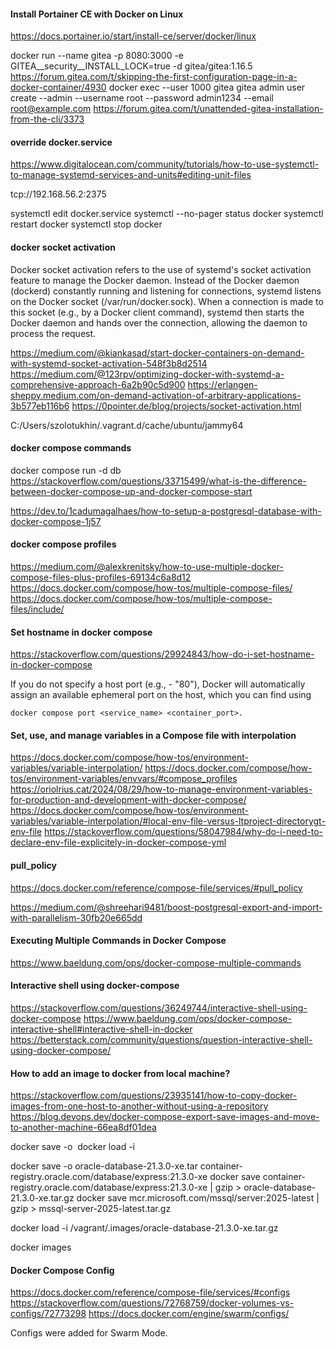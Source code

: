 #### Install Portainer CE with Docker on Linux
https://docs.portainer.io/start/install-ce/server/docker/linux

docker run --name gitea -p 8080:3000 -e GITEA__security__INSTALL_LOCK=true -d gitea/gitea:1.16.5
https://forum.gitea.com/t/skipping-the-first-configuration-page-in-a-docker-container/4930
docker exec --user 1000 gitea gitea admin user create --admin --username root --password admin1234 --email root@example.com
https://forum.gitea.com/t/unattended-gitea-installation-from-the-cli/3373

#### override docker.service
https://www.digitalocean.com/community/tutorials/how-to-use-systemctl-to-manage-systemd-services-and-units#editing-unit-files

tcp://192.168.56.2:2375

systemctl edit docker.service
systemctl --no-pager status docker
systemctl restart docker
systemctl stop docker

#### docker socket activation

Docker socket activation refers to the use of systemd's socket activation feature to manage the Docker daemon.
Instead of the Docker daemon (dockerd) constantly running and listening for connections,
systemd listens on the Docker socket (/var/run/docker.sock).
When a connection is made to this socket (e.g., by a Docker client command),
systemd then starts the Docker daemon and hands over the connection, allowing the daemon to process the request.

https://medium.com/@kiankasad/start-docker-containers-on-demand-with-systemd-socket-activation-548f3b8d2514
https://medium.com/@123rpv/optimizing-docker-with-systemd-a-comprehensive-approach-6a2b90c5d900
https://erlangen-sheppy.medium.com/on-demand-activation-of-arbitrary-applications-3b577eb116b6
https://0pointer.de/blog/projects/socket-activation.html

C:/Users/szolotukhin/.vagrant.d/cache/ubuntu/jammy64

#### docker compose commands

docker compose run -d db
https://stackoverflow.com/questions/33715499/what-is-the-difference-between-docker-compose-up-and-docker-compose-start

https://dev.to/1cadumagalhaes/how-to-setup-a-postgresql-database-with-docker-compose-1j57

#### docker compose profiles
https://medium.com/@alexkrenitsky/how-to-use-multiple-docker-compose-files-plus-profiles-69134c6a8d12
https://docs.docker.com/compose/how-tos/multiple-compose-files/
https://docs.docker.com/compose/how-tos/multiple-compose-files/include/

#### Set hostname in docker compose
https://stackoverflow.com/questions/29924843/how-do-i-set-hostname-in-docker-compose

If you do not specify a host port (e.g., - "80"), Docker will automatically assign an available ephemeral port on the host,
which you can find using

    docker compose port <service_name> <container_port>.

#### Set, use, and manage variables in a Compose file with interpolation
https://docs.docker.com/compose/how-tos/environment-variables/variable-interpolation/
https://docs.docker.com/compose/how-tos/environment-variables/envvars/#compose_profiles
https://oriolrius.cat/2024/08/29/how-to-manage-environment-variables-for-production-and-development-with-docker-compose/
https://docs.docker.com/compose/how-tos/environment-variables/variable-interpolation/#local-env-file-versus-ltproject-directorygt-env-file
https://stackoverflow.com/questions/58047984/why-do-i-need-to-declare-env-file-explicitely-in-docker-compose-yml

#### pull_policy
https://docs.docker.com/reference/compose-file/services/#pull_policy

https://medium.com/@shreehari9481/boost-postgresql-export-and-import-with-parallelism-30fb20e665dd

#### Executing Multiple Commands in Docker Compose
https://www.baeldung.com/ops/docker-compose-multiple-commands

#### Interactive shell using docker-compose
https://stackoverflow.com/questions/36249744/interactive-shell-using-docker-compose
https://www.baeldung.com/ops/docker-compose-interactive-shell#interactive-shell-in-docker
https://betterstack.com/community/questions/question-interactive-shell-using-docker-compose/

#### How to add an image to docker from local machine?

https://stackoverflow.com/questions/23935141/how-to-copy-docker-images-from-one-host-to-another-without-using-a-repository
https://blog.devops.dev/docker-compose-export-save-images-and-move-to-another-machine-66ea8df01dea

docker save -o <path for generated tar file> <image name>
docker load -i <path to image tar file>

docker save -o oracle-database-21.3.0-xe.tar container-registry.oracle.com/database/express:21.3.0-xe
docker save container-registry.oracle.com/database/express:21.3.0-xe | gzip > oracle-database-21.3.0-xe.tar.gz
docker save mcr.microsoft.com/mssql/server:2025-latest | gzip > mssql-server-2025-latest.tar.gz

docker load -i /vagrant/.images/oracle-database-21.3.0-xe.tar.gz

docker images

#### Docker Compose Config
https://docs.docker.com/reference/compose-file/services/#configs
https://stackoverflow.com/questions/72768759/docker-volumes-vs-configs/72773298
https://docs.docker.com/engine/swarm/configs/

Configs were added for Swarm Mode.

